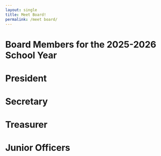 ```yaml
---
layout: single
title: Meet Board!
permalink: /meet board/
---
```

# Board Members for the 2025-2026 School Year

# President

# Secretary

# Treasurer

# Junior Officers
